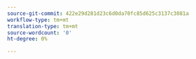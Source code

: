 ```yaml
---
source-git-commit: 422e29d281d23c6d0da70fc85d625c3137c3081a
workflow-type: tm+mt
translation-type: tm+mt
source-wordcount: '0'
ht-degree: 0%

---
```

